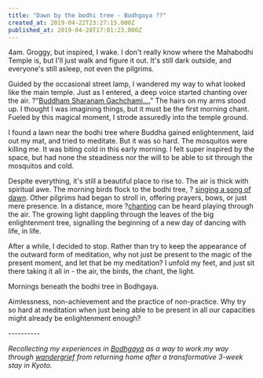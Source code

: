 ```yaml
---
title: "Dawn by the bodhi tree - Bodhgaya ??"
created_at: 2019-04-22T23:27:15.000Z
published_at: 2019-04-28T17:01:23.000Z
---
```

4am. Groggy, but inspired, I wake. I don't really know where the Mahabodhi Temple is, but I'll just walk and figure it out. It's still dark outside, and everyone's still asleep, not even the pilgrims.  

  

Guided by the occasional street lamp, I wandered my way to what looked like the main temple. Just as I entered, a deep voice started chanting over the air. ?"[Buddham Sharanam Gachchami....](https://www.youtube.com/watch?v=FVhNRToYmRA)" The hairs on my arms stood up. I thought I was imagining things, but it must be the first morning chant. Fueled by this magical moment, I strode assuredly into the temple ground.

I found a lawn near the bodhi tree where Buddha gained enlightenment, laid out my mat, and tried to meditate. But it was so hard. The mosquitos were killing me. It was biting cold in this early morning. I felt super inspired by the space, but had none the steadiness nor the will to be able to sit through the mosquitos and cold.

  

Despite everything, it's still a beautiful place to rise to. The air is thick with spiritual awe. The morning birds flock to the bodhi tree, ? [singing a song of dawn](https://www.youtube.com/watch?v=Im06E-PMPKQ). Other pilgrims had began to stroll in, offering prayers, bows, or just mere presence. In a distance, more ?[chanting](https://www.youtube.com/watch?v=uEtcPoi9haY) can be heard playing through the air. The growing light dappling through the leaves of the big enlightenment tree, signalling the beginning of a new day of dancing with life, in life.

  

After a while, I decided to stop. Rather than try to keep the appearance of the outward form of meditation, why not just be present to the magic of the present moment, and let that be my meditation? I unfold my feet, and just sit there taking it all in - the air, the birds, the chant, the light.

  

Mornings beneath the bodhi tree in Bodhgaya.

  

Aimlessness, non-achievement and the practice of non-practice. Why try so hard at meditation when just being able to be present in all our capacities might already be enlightenment enough?

  

  

\----------

  

_Recollecting my experiences in [Bodhgaya](https://200wad.com/words/bodhgaya-158465cc4706f5f833) as a way to work my way through [wandergrief](https://200wad.com/words/wandergrief-the-aftermath-of-wanderlust-151075cb72d6a938c5) from returning home after a transformative 3-week stay in Kyoto._
